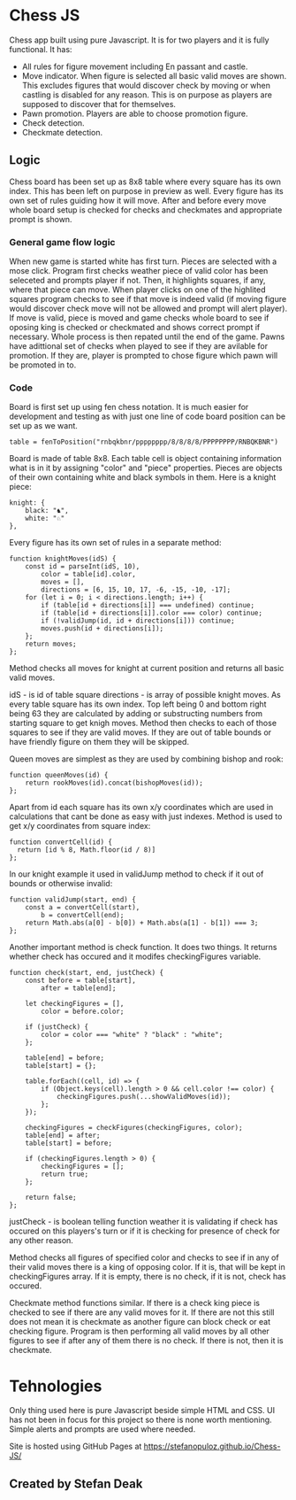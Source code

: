 # Chess JS

Chess app built using pure Javascript. It is for two players and it is fully functional. It has:

- All rules for figure movement including En passant and castle.
- Move indicator. When figure is selected all basic valid moves are shown. This excludes figures that would discover check by moving or when castling is disabled for any reason. This is on purpose as players are supposed to discover that for themselves.
- Pawn promotion. Players are able to choose promotion figure.
- Check detection.
- Checkmate detection.

## Logic

Chess board has been set up as 8x8 table where every square has its own index. This has been left on purpose in preview as well. Every figure has its own set of rules guiding how it will move. After and before every move whole board setup is checked for checks and checkmates and appropriate prompt is shown.

### General game flow logic

When new game is started white has first turn. Pieces are selected with a mose click. Program first checks weather piece of valid color has been seleceted and prompts player if not. Then, it highlights squares, if any, where that piece can move. When player clicks on one of the highlited squares program checks to see if that move is indeed valid (if moving figure would discover check move will not be allowed and prompt will alert player). If move is valid, piece is moved and game checks whole board to see if oposing king is checked or checkmated and shows correct prompt if necessary. Whole process is then repated until the end of the game. Pawns have adittional set of checks when played to see if they are avilable for promotion. If they are, player is prompted to chose figure which pawn will be promoted in to.

### Code

Board is first set up using fen chess notation. It is much easier for development and testing as with just one line of code board position can be set up as we want.

    table = fenToPosition("rnbqkbnr/pppppppp/8/8/8/8/PPPPPPPP/RNBQKBNR")

Board is made of table 8x8. Each table cell is object containing information what is in it by assigning "color" and "piece" properties. Pieces are objects of their own containing white and black symbols in them. Here is a knight piece:

    knight: {
        black: "♞",
        white: "♘"
    },

Every figure has its own set of rules in a separate method:

    function knightMoves(idS) {
        const id = parseInt(idS, 10),
            color = table[id].color,
            moves = [],
            directions = [6, 15, 10, 17, -6, -15, -10, -17];
        for (let i = 0; i < directions.length; i++) {
            if (table[id + directions[i]] === undefined) continue;
            if (table[id + directions[i]].color === color) continue;
            if (!validJump(id, id + directions[i])) continue;
            moves.push(id + directions[i]);
        };
        return moves;
    };

Method checks all moves for knight at current position and returns all basic valid moves. 

idS - is id of table square
directions - is array of possible knight moves. As every table square has its own index. Top left being 0 and bottom right being 63 they are calculated by adding or substructing numbers from starting square to get knigh moves. Method then checks to each of those squares to see if they are valid moves. If they are out of table bounds or have friendly figure on them they will be skipped.

Queen moves are simplest as they are used by combining bishop and rook:

    function queenMoves(id) {
        return rookMoves(id).concat(bishopMoves(id));
    };

Apart from id each square has its own x/y coordinates which are used in calculations that cant be done as easy with just indexes. Method is used to get x/y coordinates from square index:

    function convertCell(id) {
      return [id % 8, Math.floor(id / 8)]
    };

In our knight example it used in validJump method to check if it out of bounds or otherwise invalid:

    function validJump(start, end) {
        const a = convertCell(start),
            b = convertCell(end);
        return Math.abs(a[0] - b[0]) + Math.abs(a[1] - b[1]) === 3;
    };

Another important method is check function. It does two things. It returns whether check has occured and it modifes checkingFigures variable.

    function check(start, end, justCheck) {
        const before = table[start],
            after = table[end];

        let checkingFigures = [],
            color = before.color;

        if (justCheck) {
            color = color === "white" ? "black" : "white";
        };

        table[end] = before;
        table[start] = {};

        table.forEach((cell, id) => {
            if (Object.keys(cell).length > 0 && cell.color !== color) {
                checkingFigures.push(...showValidMoves(id));
            };
        });

        checkingFigures = checkFigures(checkingFigures, color);
        table[end] = after;
        table[start] = before;

        if (checkingFigures.length > 0) {
            checkingFigures = [];
            return true;
        };

        return false;
    };

justCheck - is boolean telling function weather it is validating if check has occured on this players's turn or if it is checking for presence of check for any other reason.

Method checks all figures of specified color and checks to see if in any of their valid moves there is a king of opposing color. If it is, that will be kept in checkingFigures array. If it is empty, there is no check, if it is not, check has occured. 

Checkmate method functions similar. If there is a check king piece is checked to see if there are any valid moves for it. If there are not this still does not mean it is checkmate as another figure can block check or eat checking figure. Program is then performing all valid moves by all other figures to see if after any of them there is no check. If there is not, then it is checkmate.

# Tehnologies

Only thing used here is pure Javascript beside simple HTML and CSS. UI has not been in focus for this project so there is none worth mentioning. Simple alerts and prompts are used where needed. 

Site is hosted using GitHub Pages at https://stefanopuloz.github.io/Chess-JS/

## Created by Stefan Deak
